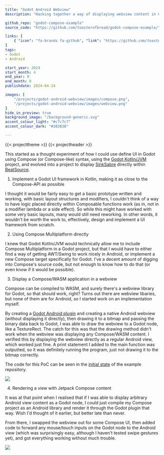 ```yaml
---
title: "Godot Android Webview"
description: "Hacking together a way of displaying webview content in Godot on Android."

github_repo: "godot-compose-example"
source_code: "https://github.com/toasterofbread/godot-compose-example/"

links: [
    { "icon": "fa-brands fa-github", "link": "https://github.com/toasterofbread/godot-compose-example/", "label": "Repository" }
]
tags:
- Godot
- Android

start_year: 2024
start_month: 4
end_year: 0
end_month: 0
publishdate: 2024-04-24

images: [
    "/projects/godot-android-webview/images/compose.png",
    "/projects/godot-android-webview/images/webview.png"
]
hide_in_preview: true
background_image: "/background-generic.svg"
accent_colour_light: "#c7c7c7"
accent_colour_dark: "#383838"

---
```


{{< projecttheme >}}
{{< projectheader >}}

This started as a thought experiment of how I could use define UI in Godot using Compose (or Compose-like) syntax, using the [Godot Kotlin/JVM](https://github.com/utopia-rise/godot-kotlin-jvm) project, and evolved into a project to display [SinkSabre](TODO) directly within [BeatSource](TODO).

1. Implement a Godot UI framework in Kotlin, making it as close to the Compose-API as possible

I thought it would be fairly easy to get a basic prototype written and working, with basic layout structures and modifiers, I couldn't think of a way to have logic placed directly within Composable functions work (as in, not in a modifier lambda or a side effect).
So while this might have worked with some very basic layouts, many would still need reworking. In other words, it wouldn't be worth the work to, effectively, design and implement a UI framework from scratch.

2. Using Compose Multiplatform directly

I knew that Godot Kotlin/JVM would technically allow me to include Compose Multiplatform in a Godot project, but that I would have to either find a way of getting AWT/Swing to work nicely in Android, or implement a new Compose target specifically for Godot. I've a decent amount of digging into Compose's source code, but not enough to know how to do that (or even know if it would be possible).

3. Display a Compose/WASM application in a webview

Compose can be compiled to WASM, and surely there's a webview library for Godot, so that should work, right? Turns out there are webview libaries, but none of them are for Android, so I started work on an implementation myself.

By creating a [Godot Android plugin](https://docs.godotengine.org/en/stable/tutorials/platform/android/android_plugin.html) and creating a native Android webview (without displaying it directly), then drawing it to a bitmap and passing the binary data back to Godot, I was able to draw the webview to a Godot node, like a TextureRect. The catch for this was that the drawing method didn't work when the webview was displaying any Compose/WASM content. I verified this by displaying the webview directly as a regular Android view, which worked just fine. A print statement I added to the main function was outputted, so it was definitely running the program, just not drawing it to the bitmap correctly.

The code for this PoC can be seen in the [initial state](https://github.com/toasterofbread/godot-compose-example/tree/8dbbb33eb4c6f7c86c8bb958699be53da197be21) of the example repository.

![](/projects/godot-android-webview/images/webview.png)

4. Rendering a view with Jetpack Compose content

It was at that point when I realised that if I was able to display arbitrary Android view content as a Godot node, I could just compile my Compose project as an Android library and render it through the Godot plugin that way. Wish I'd thought of it earlier, but better late than never.

From there, I swapped the webview out for some Compose UI, then added code to forward any mouse/touch inputs on the Godot node to the Android view (which was surprisingly easy, although I haven't tested swipe gestures yet), and got everything working without much trouble.

![](/projects/godot-android-webview/images/compose.png)
